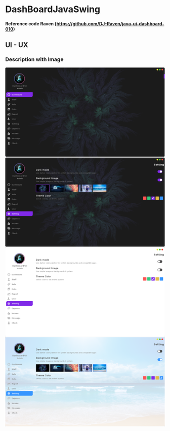# DashBoardJavaSwing 
#### Reference code Raven (https://github.com/DJ-Raven/java-ui-dashboard-010)
## UI - UX
### Description with Image
![alt text](./Img/1.png)
![alt text](./Img/2.png)
![alt text](./Img/3.png)
![alt text](./Img/4.png)
